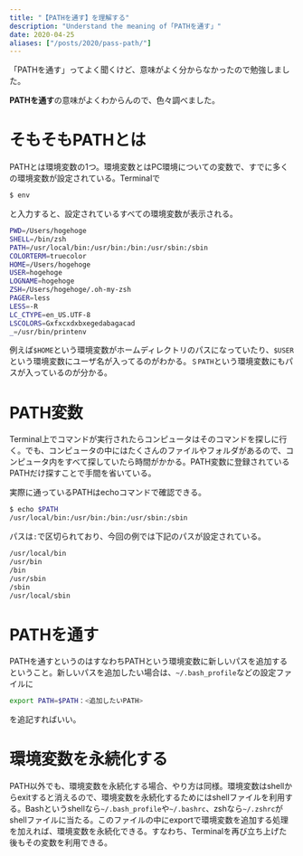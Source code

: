 ```yaml
---
title: "【PATHを通す】を理解する"
description: "Understand the meaning of「PATHを通す」"
date: 2020-04-25
aliases: ["/posts/2020/pass-path/"]
---
```


「PATHを通す」ってよく聞くけど、意味がよく分からなかったので勉強しました。
<!--more-->
**PATHを通す**の意味がよくわからんので、色々調べました。

# そもそもPATHとは
PATHとは環境変数の1つ。環境変数とはPC環境についての変数で、すでに多くの環境変数が設定されている。Terminalで

```zsh
$ env
```
と入力すると、設定されているすべての環境変数が表示される。

```zsh
PWD=/Users/hogehoge
SHELL=/bin/zsh
PATH=/usr/local/bin:/usr/bin:/bin:/usr/sbin:/sbin
COLORTERM=truecolor
HOME=/Users/hogehoge
USER=hogehoge
LOGNAME=hogehoge
ZSH=/Users/hogehoge/.oh-my-zsh
PAGER=less
LESS=-R
LC_CTYPE=en_US.UTF-8
LSCOLORS=Gxfxcxdxbxegedabagacad
_=/usr/bin/printenv
```

例えば`$HOME`という環境変数がホームディレクトリのパスになっていたり、`$USER`という環境変数にユーザ名が入ってるのがわかる。`＄PATH`という環境変数にもパスが入っているのが分かる。


# PATH変数
Terminal上でコマンドが実行されたらコンピュータはそのコマンドを探しに行く。でも、コンピュータの中にはたくさんのファイルやフォルダがあるので、コンピュータ内をすべて探していたら時間がかかる。PATH変数に登録されているPATHだけ探すことで手間を省いている。


実際に通っているPATHはechoコマンドで確認できる。

```zsh
$ echo $PATH
/usr/local/bin:/usr/bin:/bin:/usr/sbin:/sbin
```

パスは`:`で区切られており、今回の例では下記のパスが設定されている。

```zsh
/usr/local/bin
/usr/bin
/bin
/usr/sbin
/sbin
/usr/local/sbin
```

# PATHを通す
PATHを通すというのはすなわちPATHという環境変数に新しいパスを追加するということ。新しいパスを追加したい場合は、`~/.bash_profile`などの設定ファイルに

```zsh
export PATH=$PATH：<追加したいPATH>
```
を追記すればいい。

# 環境変数を永続化する
PATH以外でも、環境変数を永続化する場合、やり方は同様。環境変数はshellからexitすると消えるので、環境変数を永続化するためにはshellファイルを利用する。Bashというshellなら`~/.bash_profile`や`~/.bashrc`、zshなら`~/.zshrc`がshellファイルに当たる。このファイルの中にexportで環境変数を追加する処理を加えれば、環境変数を永続化できる。すなわち、Terminalを再び立ち上げた後もその変数を利用できる。

